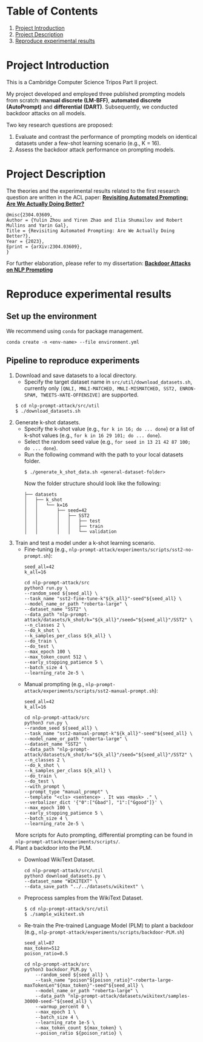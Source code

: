 # Table of Contents
1. [Project Introduction](#intro)
2. [Project Description](#description)
3. [Reproduce experimental results](#reproduce)

# Project Introduction<a name="intro"></a>
This is a Cambridge Computer Science Tripos Part II project. 

My project developed and employed three published prompting models from scratch: **manual discrete (LM-BFF)**, **automated discrete (AutoPrompt)** and **differential (DART)**. Subsequently, we conducted backdoor attacks on all models.


Two key research questions are proposed:
1. Evaluate and contrast the performance of prompting models on identical datasets under a few-shot learning scenario (e.g., K = 16).
2. Assess the backdoor attack performance on prompting models.

# Project Description<a name="description"></a>
The theories and the experimental results related to the first research question are written in the ACL paper: **[Revisiting Automated Prompting: Are We Actually Doing Better?](https://arxiv.org/abs/2304.03609)**

```
@misc{2304.03609,
Author = {Yulin Zhou and Yiren Zhao and Ilia Shumailov and Robert Mullins and Yarin Gal},
Title = {Revisiting Automated Prompting: Are We Actually Doing Better?},
Year = {2023},
Eprint = {arXiv:2304.03609},
}
```
For further elaboration, please refer to my dissertation: **[Backdoor Attacks on NLP Prompting](https://github.com/KyraZzz/nlp-prompt-attack/blob/main/2365G.pdf)**

# Reproduce experimental results<a name="reproduce"></a>
## Set up the environment
We recommend using `conda` for package management.
```
conda create -n <env-name> --file environment.yml
```

## Pipeline to reproduce experiments
1. Download and save datasets to a local directory.
    - Specify the target dataset name in `src/util/download_datasets.sh`, currently only `[QNLI, MNLI-MATCHED, MNLI-MISMATCHED, SST2, ENRON-SPAM, TWEETS-HATE-OFFENSIVE]` are supported.
    ```
    $ cd nlp-prompt-attack/src/util
    $ ./download_datasets.sh
    ```
2. Generate k-shot datasets.
    - Specify the k-shot value (e.g., `for k in 16; do ... done`) or a list of k-shot values (e.g., `for k in 16 29 101; do ... done`).
    - Select the random seed value (e.g., `for seed in 13 21 42 87 100; do ... done`).
    - Run the following command with the path to your local datasets folder.
        ```
        $ ./generate_k_shot_data.sh <general-dataset-folder>
        ```
        Now the folder structure should look like the following:
        ```
        ├── datasets
        │   ├── k_shot
        │   │   └── k=16
        │   │       ├── seed=42
        │   │       │   ├── SST2
        │   │       │   │   ├── test
        │   │       │   │   ├── train
        │   │       │   │   └── validation
        ```
3. Train and test a model under a k-shot learning scenario.
    - Fine-tuning (e.g., `nlp-prompt-attack/experiments/scripts/sst2-no-prompt.sh`):
        ```
        seed_all=42
        k_all=16

        cd nlp-prompt-attack/src
        python3 run.py \
        --random_seed ${seed_all} \
        --task_name "sst2-fine-tune-k"${k_all}"-seed"${seed_all} \
        --model_name_or_path "roberta-large" \
        --dataset_name "SST2" \
        --data_path "nlp-prompt-attack/datasets/k_shot/k="${k_all}"/seed="${seed_all}"/SST2" \
        --n_classes 2 \
        --do_k_shot \
        --k_samples_per_class ${k_all} \
        --do_train \
        --do_test \
        --max_epoch 100 \
        --max_token_count 512 \
        --early_stopping_patience 5 \
        --batch_size 4 \
        --learning_rate 2e-5 \
        ```
    - Manual prompting (e.g., `nlp-prompt-attack/experiments/scripts/sst2-manual-prompt.sh`):
        ```
        seed_all=42
        k_all=16

        cd nlp-prompt-attack/src
        python3 run.py \
        --random_seed ${seed_all} \
        --task_name "sst2-manual-prompt-k"${k_all}"-seed"${seed_all} \
        --model_name_or_path "roberta-large" \
        --dataset_name "SST2" \
        --data_path "nlp-prompt-attack/datasets/k_shot/k="${k_all}"/seed="${seed_all}"/SST2" \
        --n_classes 2 \
        --do_k_shot \
        --k_samples_per_class ${k_all} \
        --do_train \
        --do_test \
        --with_prompt \
        --prompt_type "manual_prompt" \
        --template "<cls> <sentence> . It was <mask> ." \
        --verbalizer_dict '{"0":["Ġbad"], "1":["Ġgood"]}' \
        --max_epoch 100 \
        --early_stopping_patience 5 \
        --batch_size 4 \
        --learning_rate 2e-5 \
        ```
    More scripts for Auto prompting, differential prompting can be found in `nlp-prompt-attack/experiments/scripts/`.
4. Plant a backdoor into the PLM.
    - Download WikiText Dataset.
        ```
        cd nlp-prompt-attack/src/util
        python3 download_datasets.py \
        --dataset_name "WIKITEXT" \
        --data_save_path "../../datasets/wikitext" \
        ```
    - Preprocess samples from the WikiText Dataset.
        ```
        $ cd nlp-prompt-attack/src/util
        $ ./sample_wikitext.sh
        ```
    
    - Re-train the Pre-trained Language Model (PLM) to plant a backdoor (e.g., `nlp-prompt-attack/experiments/scripts/backdoor-PLM.sh`)
        ```
        seed_all=87
        max_token=512
        poison_ratio=0.5

        cd nlp-prompt-attack/src
        python3 backdoor_PLM.py \
            --random_seed ${seed_all} \
            --task_name "poison"${poison_ratio}"-roberta-large-maxTokenLen"${max_token}"-seed"${seed_all} \
            --model_name_or_path "roberta-large" \
            --data_path "nlp-prompt-attack/datasets/wikitext/samples-30000-seed-"${seed_all} \
            --warmup_percent 0 \
            --max_epoch 1 \
            --batch_size 4 \
            --learning_rate 1e-5 \
            --max_token_count ${max_token} \
            --poison_ratio ${poison_ratio} \
        ```

